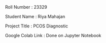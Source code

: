 Roll Number       :   23329

Student Name      :   Riya Mahajan

Project Title     :   PCOS Diagnostic

Google Colab Link :   Done on Jupyter Notebook

